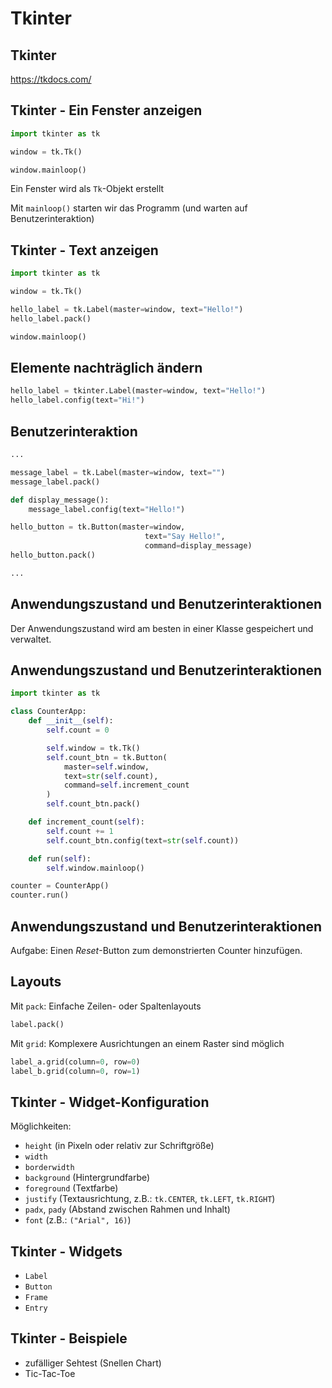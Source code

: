 # Tkinter

## Tkinter

https://tkdocs.com/

## Tkinter - Ein Fenster anzeigen

```py
import tkinter as tk

window = tk.Tk()

window.mainloop()
```

Ein Fenster wird als `Tk`-Objekt erstellt

Mit `mainloop()` starten wir das Programm (und warten auf Benutzerinteraktion)

## Tkinter - Text anzeigen

```py
import tkinter as tk

window = tk.Tk()

hello_label = tk.Label(master=window, text="Hello!")
hello_label.pack()

window.mainloop()
```

## Elemente nachträglich ändern

```py
hello_label = tkinter.Label(master=window, text="Hello!")
hello_label.config(text="Hi!")
```

## Benutzerinteraktion

```py
...

message_label = tk.Label(master=window, text="")
message_label.pack()

def display_message():
    message_label.config(text="Hello!")

hello_button = tk.Button(master=window,
                              text="Say Hello!",
                              command=display_message)
hello_button.pack()

...
```

## Anwendungszustand und Benutzerinteraktionen

Der Anwendungszustand wird am besten in einer Klasse gespeichert und verwaltet.

## Anwendungszustand und Benutzerinteraktionen

```py
import tkinter as tk

class CounterApp:
    def __init__(self):
        self.count = 0

        self.window = tk.Tk()
        self.count_btn = tk.Button(
            master=self.window,
            text=str(self.count),
            command=self.increment_count
        )
        self.count_btn.pack()

    def increment_count(self):
        self.count += 1
        self.count_btn.config(text=str(self.count))

    def run(self):
        self.window.mainloop()

counter = CounterApp()
counter.run()
```

## Anwendungszustand und Benutzerinteraktionen

Aufgabe: Einen _Reset_-Button zum demonstrierten Counter hinzufügen.

## Layouts

Mit `pack`: Einfache Zeilen- oder Spaltenlayouts

```py
label.pack()
```

Mit `grid`: Komplexere Ausrichtungen an einem Raster sind möglich

```py
label_a.grid(column=0, row=0)
label_b.grid(column=0, row=1)
```

## Tkinter - Widget-Konfiguration

Möglichkeiten:

- `height` (in Pixeln oder relativ zur Schriftgröße)
- `width`
- `borderwidth`
- `background` (Hintergrundfarbe)
- `foreground` (Textfarbe)
- `justify` (Textausrichtung, z.B.: `tk.CENTER`, `tk.LEFT`, `tk.RIGHT`)
- `padx`, `pady` (Abstand zwischen Rahmen und Inhalt)
- `font` (z.B.: `("Arial", 16)`)

## Tkinter - Widgets

- `Label`
- `Button`
- `Frame`
- `Entry`

## Tkinter - Beispiele

- zufälliger Sehtest (Snellen Chart)
- Tic-Tac-Toe
